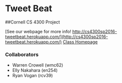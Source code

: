 # Tweet Beat

##Cornell CS 4300 Project

[See our webpage for more info! http://cs4300sp2016-tweetbeat.herokuapp.com/](http://cs4300sp2016-tweetbeat.herokuapp.com/)
[Class Homepage](http://www.cs.cornell.edu/Courses/cs4300/2016sp/)

### Collaborators
* Warren Crowell (wmc62)
* Elly Nakahara (en254)
* Ryan Vogan (rcv39)

